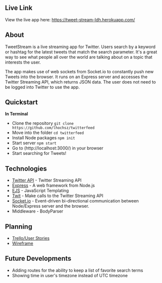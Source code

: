 ## Live Link
View the live app here: https://tweet-stream-ldh.herokuapp.com/

## About
TweetStream is a live streaming app for Twitter.  Users search by a keyword or hashtag for the latest tweets that match the search parameter.  It's a great way to see what people all over the world are talking about on a topic that interests the user.

The app makes use of web sockets from Socket.io to constantly push new Tweets into the browser.  It runs on an Express server and accesses the Twitter Streaming API, which returns JSON data.  The user does not need to be logged into Twitter to use the app.

## Quickstart
**In Terminal**
* Clone the repository
 `git clone https://github.com/lhochsz/twitterfeed`
* Move into the folder
`cd twitterfeed`
* Install Node packages
 `npm init`
* Start server
 `npm start`
* Go to (http://localhost:3000/) in your browser
* Start searching for Tweets!

## Technologies
* [Twitter API](https://apps.twitter.com/) - Twitter Streaming API
* [Express](http://expressjs.com/) - A web framework from Node.js
* [EJS](http://www.embeddedjs.com/) - JavaScript Templating
* [Twit](https://github.com/ttezel/twit) - Make calls to the Twitter Streaming API
* [Socket.io](http://socket.io/) - Event-driven bi-directional communication between Node/Express server and the browser.
* Middleware - BodyParser

## Planning
* [Trello/User Stories](https://trello.com/b/eihaYAa6/twitter-app)
* [Wireframe](https://github.com/lhochsz/twitterfeed/blob/master/public/images/wireframe.JPG)

## Future Developments
* Adding routes for the ability to keep a list of favorite search terms
* Showing time in user's timezone instead of UTC timezone
